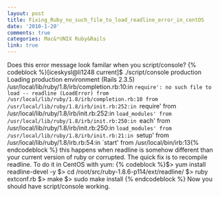 ```yaml
---
layout: post
title: Fixing_Ruby_no_such_file_to_load_readline_error_in_centOS
date: '2010-1-20'
comments: true
categories: Mac&*UNIX Ruby&Rails
link: true
---
```

Does this error message look familar when you script/console?
{% codeblock %}[iceskysl@li1248 current]$ ./script/console production
Loading production environment (Rails 2.3.5)
/usr/local/lib/ruby/1.8/irb/completion.rb:10:in `require': no such file to load -- readline (LoadError)
        from /usr/local/lib/ruby/1.8/irb/completion.rb:10
        from /usr/local/lib/ruby/1.8/irb/init.rb:252:in `require'
        from /usr/local/lib/ruby/1.8/irb/init.rb:252:in `load_modules'
        from /usr/local/lib/ruby/1.8/irb/init.rb:250:in `each'
        from /usr/local/lib/ruby/1.8/irb/init.rb:250:in `load_modules'
        from /usr/local/lib/ruby/1.8/irb/init.rb:21:in `setup'
        from /usr/local/lib/ruby/1.8/irb.rb:54:in `start'
        from /usr/local/bin/irb:13{% endcodeblock %}
this happens when readline is somehow different than your current version of ruby or corrupted. The quick fix is to recompile readline. To do it in CentOS with yum:
{% codeblock %}$> yum install readline-devel -y
$> cd /root/src/ruby-1.8.6-p114/ext/readline/
$> ruby extconf.rb
$> make
$> sudo make install {% endcodeblock %}
Now you should have script/console working.
